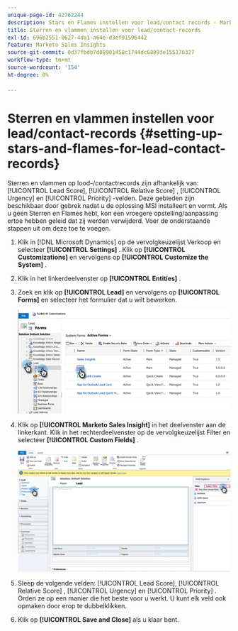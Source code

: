 ```yaml
---
unique-page-id: 42762244
description: Stars en Flames instellen voor lead/contact records - Marketo Docs - Productdocumentatie
title: Sterren en vlammen instellen voor lead/contact-records
exl-id: 696b2551-0627-4da1-a64e-d3ef91596442
feature: Marketo Sales Insights
source-git-commit: 0d37fbdb7d08901458c1744dc68893e155176327
workflow-type: tm+mt
source-wordcount: '154'
ht-degree: 0%

---
```


# Sterren en vlammen instellen voor lead/contact-records {#setting-up-stars-and-flames-for-lead-contact-records}

Sterren en vlammen op lood-/contactrecords zijn afhankelijk van: [!UICONTROL Lead Score], [!UICONTROL Relative Score] , [!UICONTROL Urgency] en [!UICONTROL Priority] -velden. Deze gebieden zijn beschikbaar door gebrek nadat u de oplossing MSI installeert en vormt. Als u geen Sterren en Flames hebt, kon een vroegere opstelling/aanpassing ertoe hebben geleid dat zij werden verwijderd. Voer de onderstaande stappen uit om deze toe te voegen.

1. Klik in [!DNL Microsoft Dynamics] op de vervolgkeuzelijst Verkoop en selecteer **[!UICONTROL Settings]** . Klik op **[!UICONTROL Customizations]** en vervolgens op **[!UICONTROL Customize the System]** .

1. Klik in het linkerdeelvenster op **[!UICONTROL Entities]** .

1. Zoek en klik op **[!UICONTROL Lead]** en vervolgens op **[!UICONTROL Forms]** en selecteer het formulier dat u wilt bewerken.

   ![](assets/setting-up-stars-and-flames-for-lead-contact-records-1.png)

1. Klik op **[!UICONTROL Marketo Sales Insight]** in het deelvenster aan de linkerkant. Klik in het rechterdeelvenster op de vervolgkeuzelijst Filter en selecteer **[!UICONTROL Custom Fields]** .

   ![](assets/setting-up-stars-and-flames-for-lead-contact-records-2.png)

1. Sleep de volgende velden: [!UICONTROL Lead Score], [!UICONTROL Relative Score] , [!UICONTROL Urgency] en [!UICONTROL Priority] . Orden ze op een manier die het beste voor u werkt. U kunt elk veld ook opmaken door erop te dubbelklikken.

1. Klik op **[!UICONTROL Save and Close]** als u klaar bent.
